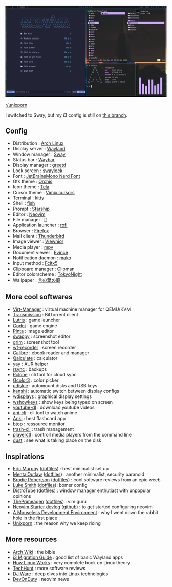 ![screenshot](screenshot.png)

[r/unixporn](https://www.reddit.com/r/unixporn/comments/zswnv3/sway_wayland_is_the_way_to_go/)

I switched to Sway, but my i3 config is still on [this branch](https://github.com/Lysquid/dotfiles/tree/i3).

## Config

+ Distribution : [Arch Linux](https://archlinux.org/)
+ Display server : [Wayland](https://wayland.freedesktop.org/)
+ Window manager : [Sway](https://swaywm.org/)
+ Status bar : [Waybar](https://github.com/Alexays/Waybar)
+ Display manager : [greetd](https://git.sr.ht/~kennylevinsen/greetd)
+ Lock screen : [swaylock](https://github.com/swaywm/swaylock)
+ Font : [JetBrainsMono Nerd Font](https://www.jetbrains.com/lp/mono/)
+ Gtk theme : [Orchis](https://github.com/vinceliuice/Orchis-theme)
+ Icon theme : [Tela](https://github.com/vinceliuice/Tela-icon-theme)
+ Cursor theme : [Vimix cursors](https://github.com/vinceliuice/Vimix-cursors)
+ Terminal : [kitty](https://sw.kovidgoyal.net/kitty/)
+ Shell : [fish](https://fishshell.com/)
+ Prompt : [Starship](https://starship.rs/)
+ Editor : [Neovim](https://neovim.io/)
+ File manager : [lf](https://github.com/gokcehan/lf/)
+ Application launcher : [rofi](https://github.com/davatorium/rofi)
+ Browser : [Firefox](https://www.mozilla.org/firefox/)
+ Mail client : [Thunderbird](https://www.thunderbird.net)
+ Image viewer : [Viewnior](https://github.com/hellosiyan/Viewnior)
+ Media player : [mpv](https://mpv.io/)
+ Document viewer : [Evince](https://wiki.gnome.org/Apps/Evince)
+ Notification daemon : [mako](https://github.com/emersion/mako)
+ Input method : [Fcitx5](https://fcitx-im.org/wiki/Fcitx_5)
+ Clipboard manager : [Clipman](https://github.com/yory8/clipman)
+ Editor colorscheme : [TokyoNight](https://github.com/folke/tokyonight.nvim)
+ Wallpaper : [言の葉の庭](https://www.reddit.com/r/wallpaper/comments/n9kuz5)

## More cool softwares

+ [Virt-Manager](https://virt-manager.org/) : virtual machine manager for QEMU/KVM
+ [Transmission](https://transmissionbt.com/) : BitTorrent client
+ [Lutris](https://lutris.net/) : game launcher
+ [Godot](https://godotengine.org/) : game engine
+ [Pinta](https://www.pinta-project.com/) : image editor
+ [swappy](https://github.com/jtheoof/swappy) : screenshot editor
+ [grim](https://sr.ht/~emersion/grim/) : screenshot tool
+ [wf-recorder](https://github.com/ammen99/wf-recorder) : screen recorder
+ [Calibre](https://calibre-ebook.com/) : ebook reader and manager
+ [Qalculate](https://github.com/Qalculate/qalculate-gtk) : calculator
+ [yay](https://github.com/Jguer/yay) : AUR helper
+ [rsync](https://wiki.archlinux.org/title/rsync) : backups
+ [Rclone](https://github.com/rclone/rclone) : cli tool for cloud sync
+ [Gcolor3](https://www.hjdskes.nl/projects/gcolor3/) : color picker
+ [udiskie](https://github.com/coldfix/udiskie/) : automount disks and USB keys
+ [kanshi](https://sr.ht/~emersion/kanshi/) : automatic switch between display configs
+ [wdisplays](https://github.com/artizirk/wdisplays) : graphical display settings
+ [wshowkeys](https://git.sr.ht/~sircmpwn/wshowkeys) : show keys being typed on screen
+ [youtube-dl](https://github.com/ytdl-org/youtube-dl) : download youtube videos
+ [ani-cli](https://github.com/pystardust/ani-cli) : cli tool to watch anime
+ [Anki](https://apps.ankiweb.net/) : best flashcard app
+ [btop](https://github.com/aristocratos/btop) : ressource monitor
+ [trash-cli](https://github.com/andreafrancia/trash-cli) : trash management
+ [playerctl](https://github.com/altdesktop/playerctl) : controll media players from the command line
+ [dust](https://github.com/bootandy/dust) : see what is taking place on the disk

## Inspirations

+ [Eric Murphy](https://www.youtube.com/c/EricMurphyxyz) ([dotfiles](https://github.com/ericmurphyxyz/dotfiles)) : best minimalist set up
+ [MentalOutlaw](https://www.youtube.com/c/MentalOutlaw) ([dotfiles](https://github.com/MentalOutlaw/deploygentoo)) : another minimalist, security paranoid
+ [Brodie Robertson](https://www.youtube.com/c/BrodieRobertson) ([dotfiles](https://github.com/BrodieRobertson/dotfiles)) : cool software reviews from an epic weeb
+ [Luke Smith](https://www.youtube.com/c/LukeSmithxyz) ([dotfiles](https://github.com/LukeSmithxyz/voidrice)): bomer config
+ [DistroTube](https://www.youtube.com/c/DistroTube) ([dotfiles](https://gitlab.com/dwt1/dotfiles)) : window manager enthutiast with unpopular opinions
+ [ThePrimeagen](https://www.youtube.com/c/ThePrimeagen) ([dotfiles](https://github.com/ThePrimeagen/.dotfiles)) : vim guru
+ [Neovim Starter devlog](https://vonheikemen.github.io/devlog/tools/build-your-first-lua-config-for-neovim/) ([github](https://github.com/VonHeikemen/nvim-starter)) : to get started configuring neovim
+ [A Mouseless Development Environment](https://thevaluable.dev/mouseless-development-environment/) : why I went down the rabbit hole in the first place
+ [Unixporn](https://www.reddit.com/r/unixporn/) : the reason why we keep ricing

## More resources

+ [Arch Wiki](https://wiki.archlinux.org/) : the bible
+ [i3 Migration Guide](https://github.com/swaywm/sway/wiki/i3-Migration-Guide) : good list of basic Wayland apps
+ [How Linux Works](https://nostarch.com/howlinuxworks3) : very complete book on Linux theory
+ [TechHunt](https://www.youtube.com/c/TechHutHD) : more software reviews
+ [DJ Ware](https://www.youtube.com/c/DJWareCG) : deep dives into Linux technologies
+ [DevOnDuty](https://www.youtube.com/channel/UCFU7a7OMYfcpjtIpu2j47_Q) : neovim news

